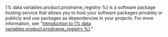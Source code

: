 {% data variables.product.prodname_registry %} is a software package hosting service that allows you to host your software packages privately or publicly and use packages as dependencies in your projects. For more information, see “[Introduction to {% data variables.product.prodname_registry %}](/packages/learn-github-packages/introduction-to-github-packages)."